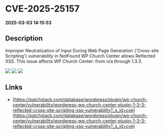 # CVE-2025-25157

**2025-03-03 14:15:53**

## Description
Improper Neutralization of Input During Web Page Generation ('Cross-site Scripting') vulnerability in NotFound WP Church Center allows Reflected XSS. This issue affects WP Church Center: from n/a through 1.3.3.

![](https://img.shields.io/static/v1?label=Score&message=7.1&color=red)
![](https://img.shields.io/static/v1?label=Severity&message=HIGH&color=red)
![](https://img.shields.io/static/v1?label=CWE&message=XSS&color=green)

## Links
- [https://patchstack.com/database/wordpress/plugin/wp-church-center/vulnerability/wordpress-wp-church-center-plugin-1-3-3-reflected-cross-site-scripting-xss-vulnerability?_s_id=cve](https://patchstack.com/database/wordpress/plugin/wp-church-center/vulnerability/wordpress-wp-church-center-plugin-1-3-3-reflected-cross-site-scripting-xss-vulnerability?_s_id=cve)
